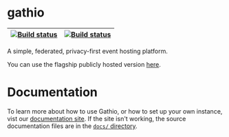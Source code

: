 # gathio

| [![Build status](https://github.com/lowercasename/gathio/actions/workflows/ci.yaml/badge.svg)](https://github.com/lowercasename/gathio/actions/workflows/ci.yaml) | [![Build status](https://github.com/lowercasename/gathio/actions/workflows/deploy.yaml/badge.svg)](https://github.com/lowercasename/gathio/actions/workflows/deploy.yaml) |
| ---- | ---- |

A simple, federated, privacy-first event hosting platform.

You can use the flagship publicly hosted version [here](https://gath.io).

# Documentation

To learn more about how to use Gathio, or how to set up your own instance, vist our [documentation site](https://docs.gath.io). If the site isn't working, the source documentation files are in the [`docs/` directory](https://github.com/lowercasename/gathio/tree/main/docs).
